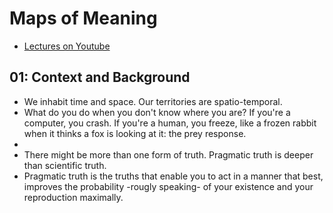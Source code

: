 # Maps of Meaning

* [Lectures on Youtube](https://www.youtube.com/watch?v=I8Xc2_FtpHI&list=PLSvU92BBjbcLH2oRiOlVexd3WBxO7XqYH)

## 01: Context and Background

* We inhabit time and space. Our territories are spatio-temporal. 
* What do you do when you don't know where you are? If you're a computer, you crash. If you're a human, you freeze, like a frozen rabbit when it thinks a fox is looking at it: the prey response.
* 
* There might be more than one form of truth. Pragmatic truth is deeper than scientific truth. 
* Pragmatic truth is the truths that enable you to act in a manner that best, improves the probability -rougly speaking- of your existence and your reproduction maximally.

## 
